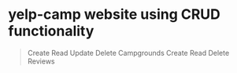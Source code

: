 # yelp-camp website using CRUD functionality 
> Create Read Update Delete Campgrounds
> Create Read Delete Reviews
